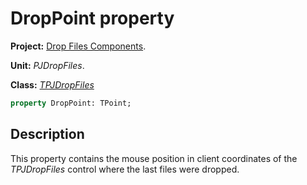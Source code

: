 # DropPoint property #

**Project:** [Drop Files Components](DropFilesComponents.md).

**Unit:** _PJDropFiles_.

**Class:** _[TPJDropFiles](TPJDropFiles.md)_

```pascal
property DropPoint: TPoint;
```

## Description ##

This property contains the mouse position in client coordinates of the _TPJDropFiles_ control where the last files were dropped.